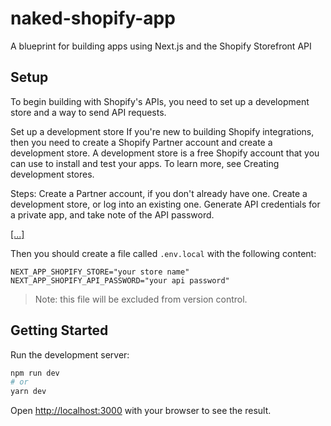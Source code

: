 # naked-shopify-app

A blueprint for building apps using Next.js and the Shopify Storefront API

## Setup

To begin building with Shopify's APIs, you need to set up a development store and a way to send API requests.

Set up a development store
If you're new to building Shopify integrations, then you need to create a Shopify Partner account and create a development store. A development store is a free Shopify account that you can use to install and test your apps. To learn more, see Creating development stores.

Steps:
Create a Partner account, if you don't already have one.
Create a development store, or log into an existing one.
Generate API credentials for a private app, and take note of the API password.

[\[...\]](https://shopify.dev/tutorials/make-your-first-graphql-request)

Then you should create a file called `.env.local` with the following content:

```shell
NEXT_APP_SHOPIFY_STORE="your store name"
NEXT_APP_SHOPIFY_API_PASSWORD="your api password"
```

> Note: this file will be excluded from version control.

## Getting Started

Run the development server:

```bash
npm run dev
# or
yarn dev
```

Open [http://localhost:3000](http://localhost:3000) with your browser to see the result.
